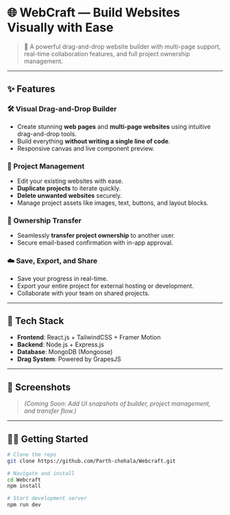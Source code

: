 # 🌐 WebCraft — Build Websites Visually with Ease

> 🚀 A powerful drag-and-drop website builder with multi-page support, real-time collaboration features, and full project ownership management.

---

## ✨ Features

### 🛠️ Visual Drag-and-Drop Builder
- Create stunning **web pages** and **multi-page websites** using intuitive drag-and-drop tools.
- Build everything **without writing a single line of code**.
- Responsive canvas and live component preview.

### 📁 Project Management
- Edit your existing websites with ease.
- **Duplicate projects** to iterate quickly.
- **Delete unwanted websites** securely.
- Manage project assets like images, text, buttons, and layout blocks.

### 🔁 Ownership Transfer
- Seamlessly **transfer project ownership** to another user.
- Secure email-based confirmation with in-app approval.

### ☁️ Save, Export, and Share
- Save your progress in real-time.
- Export your entire project for external hosting or development.
- Collaborate with your team on shared projects.

---

## 🔧 Tech Stack

- **Frontend**: React.js + TailwindCSS + Framer Motion
- **Backend**: Node.js + Express.js
- **Database**: MongoDB (Mongoose)
- **Drag System**: Powered by GrapesJS

---

## 📸 Screenshots

> _(Coming Soon: Add UI snapshots of builder, project management, and transfer flow.)_

---

## 🧑‍💻 Getting Started

```bash
# Clone the repo
git clone https://github.com/Parth-chohala/Webcraft.git

# Navigate and install
cd Webcraft
npm install

# Start development server
npm run dev
